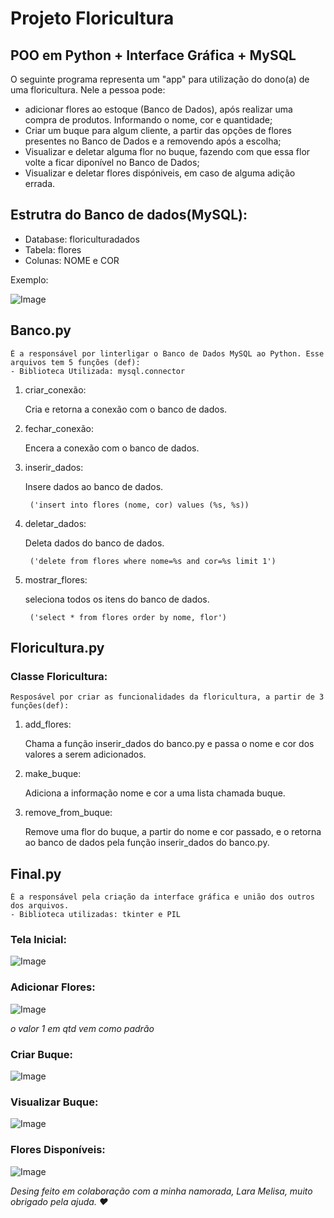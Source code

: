 # Projeto Floricultura
## POO em Python + Interface Gráfica + MySQL

O seguinte programa representa um "app" para utilização do dono(a) de uma floricultura. Nele a pessoa pode: 
- adicionar flores ao estoque (Banco de Dados), após realizar uma compra de produtos. Informando o nome, cor e quantidade;
- Criar um buque para algum cliente, a partir das opções de flores presentes no Banco de Dados e a removendo após a escolha; 
- Visualizar e deletar alguma flor no buque, fazendo com que essa flor volte a ficar diponível no Banco de Dados;
- Visualizar e deletar flores dispóniveis, em caso de alguma adição errada.

## Estrutra do Banco de dados(MySQL):
- Database: floriculturadados
- Tabela: flores
- Colunas: NOME e COR

Exemplo:


![Image](https://github.com/user-attachments/assets/50127e64-e847-415e-bb5e-f624bc62e692)


## Banco.py
    É a responsável por linterligar o Banco de Dados MySQL ao Python. Esse arquivos tem 5 funções (def):
    - Biblioteca Utilizada: mysql.connector

1. criar_conexão: 

    Cria e retorna a conexão com o banco de dados.

2. fechar_conexão:

    Encera a conexão com o banco de dados.

3. inserir_dados:

    Insere dados ao banco de dados.

        ('insert into flores (nome, cor) values (%s, %s))

4. deletar_dados:

    Deleta dados do banco de dados.

        ('delete from flores where nome=%s and cor=%s limit 1')

5. mostrar_flores:
    
    seleciona todos os itens do banco de dados.

        ('select * from flores order by nome, flor')

## Floricultura.py
### Classe Floricultura:
    Resposável por criar as funcionalidades da floricultura, a partir de 3 funções(def):


1. add_flores:

    Chama a função inserir_dados do banco.py e passa o nome e cor dos valores a serem adicionados.

2. make_buque:

    Adiciona a informação nome e cor a uma lista chamada buque.

3. remove_from_buque:

    Remove uma flor do buque, a partir do nome e cor passado, e o retorna ao banco de dados pela função inserir_dados do banco.py.

## Final.py

    É a responsável pela criação da interface gráfica e união dos outros dos arquivos.
    - Biblioteca utilizadas: tkinter e PIL

### Tela Inicial:

![Image](https://github.com/user-attachments/assets/201e87a6-1842-42e4-8655-9dad951f457c)

### Adicionar Flores:

![Image](https://github.com/user-attachments/assets/4791846a-2e51-48f3-82bf-af22b15cedc2)

*o valor 1 em qtd vem como padrão*

### Criar Buque:

![Image](https://github.com/user-attachments/assets/b2c1f05a-3b0c-4cc3-8679-46641d4be758)

### Visualizar Buque:

![Image](https://github.com/user-attachments/assets/b0374a6f-d220-47d7-ba1f-40237715e30e)

### Flores Disponíveis:

![Image](https://github.com/user-attachments/assets/f42661b8-3131-4a1b-9541-12e526d26293)

*Desing feito em colaboração com a minha namorada, Lara Melisa, muito obrigado pela ajuda. ❤️*
